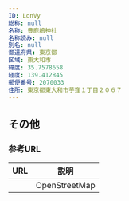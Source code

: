 ```yaml
---
ID: LonVy
総称: null
名称: 豊鹿嶋神社
名称読み: null
別名: null
都道府県: 東京都
区域: 東大和市
緯度: 35.7578658
経度: 139.412845
郵便番号: 2070033
住所: 東京都東大和市芋窪１丁目２０６７
---
```


## その他

### 参考URL

| URL | 説明          |
| --- | ------------- |
|     | OpenStreetMap |
